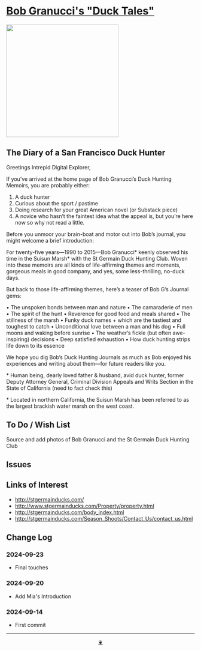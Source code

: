 # [Bob Granucci's "Duck Tales"]( https://evereverland.github.io/granucci "Home page" )

<img src="https://evereverland.github.io/granucci/duck-hunter-memoirs.png" width=300 >

## The Diary of a San Francisco Duck Hunter

Greetings Intrepid Digital Explorer,

If you’ve arrived at the home page of Bob Granucci’s Duck Hunting Memoirs, you are probably either:

1. A duck hunter
2. Curious about the sport / pastime
3. Doing research for your great American novel (or Substack piece)
4. A novice who hasn’t the faintest idea what the appeal is, but you’re here now so why not read a little.

Before you unmoor your brain-boat and motor out into Bob’s journal, you might welcome a brief introduction:

For twenty-five years—1990 to 2015—Bob Granucci* keenly observed his time in the Suisun Marsh* with the St Germain Duck Hunting Club. Woven into these memoirs are all kinds of life-affirming themes and moments, gorgeous meals in good company, and yes, some less-thrilling, no-duck days.

But back to those life-affirming themes, here’s a teaser of Bob G’s Journal gems:

• The unspoken bonds between man and nature
• The camaraderie of men
• The spirit of the hunt
• Reverence for good food and meals shared
• The stillness of the marsh
• Funky duck names + which are the tastiest and toughest to catch
• Unconditional love between a man and his dog
• Full moons and waking before sunrise
• The weather’s fickle (but often awe-inspiring) decisions
• Deep satisfied exhaustion
• How duck hunting strips life down to its essence

We hope you dig Bob’s Duck Hunting Journals as much as Bob enjoyed his experiences and writing about them—for future readers like you.

\* Human being, dearly loved father & husband, avid duck hunter, former Deputy Attorney General, Criminal Division Appeals and Writs Section in the State of California (need to fact check this)

\* Located in northern California, the Suisun Marsh has been referred to as the largest brackish water marsh on the west coast.



## To Do / Wish List

Source and add photos of Bob Granucci and the St Germain Duck Hunting Club

## Issues


## Links of Interest

* http://stgermainducks.com/
* http://www.stgermainducks.com/Property/property.html
* http://stgermainducks.com/body_index.html
* http://stgermainducks.com/Season_Shoots/Contact_Us/contact_us.html

## Change Log

### 2024-09-23

* Final touches

### 2024-09-20

* Add Mia's Introduction

### 2024-09-14

* First commit


***

<center title="Hello! Click me to go up to the top" ><a class=aDingbat href=javascript:window.scrollTo(0,0);> ❦ </a></center>

